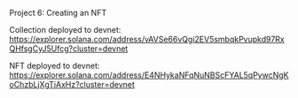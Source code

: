 Project 6: Creating an NFT

Collection deployed to devnet:
https://explorer.solana.com/address/vAVSe66vQgi2EV5smbqkPvupkd97RxQHfsgCyJ5Ufcg?cluster=devnet

NFT deployed to devnet:
https://explorer.solana.com/address/E4NHykaNFqNuNBScFYAL5qPywcNgKoChzbLjXgTiAxHz?cluster=devnet